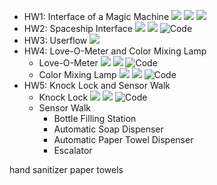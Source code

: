 * HW1: Interface of a Magic Machine
  ![](./pics/hw1.3.jpg)
  ![](./pics/hw1.2.jpg)
  ![](./pics/hw1.1.jpg)
* HW2: Spaceship Interface
  ![](./pics/hw2.jpg)
  ![](./pics/hw2.gif)
  ![Code](./codes/Spaceship.ino)
* HW3: Userflow
  ![](./pics/userflow.png)
* HW4: Love-O-Meter and Color Mixing Lamp
  * Love-O-Meter
  ![](./pics/hw4-1.jpg)
  ![](./pics/hw4-1.gif)
  ![Code](./codes/Love-o-Meter.ino)
  * Color Mixing Lamp
  ![](./pics/hw4-2.jpg)
  ![](./pics/hw4-2.gif)
  ![Code](./codes/color-mixing-lamp.ino)
* HW5: Knock Lock and Sensor Walk
  * Knock Lock
  ![](./pics/hw5-1.jpg)
  ![](./pics/hw5-2.gif)
  ![Code](./codes/Knock-lock.ino)
  * Sensor Walk
    * Bottle Filling Station
    * Automatic Soap Dispenser
    * Automatic Paper Towel Dispenser
    * Escalator

hand sanitizer
paper towels
